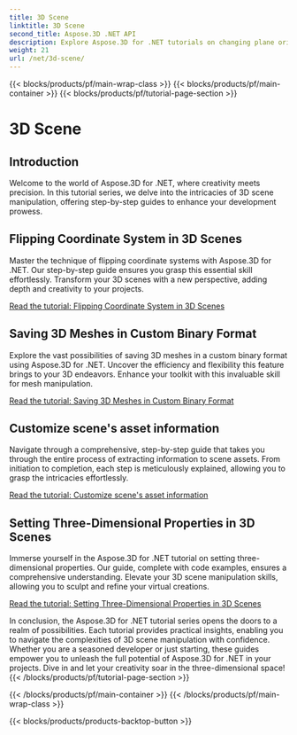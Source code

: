 ```yaml
---
title: 3D Scene
linktitle: 3D Scene
second_title: Aspose.3D .NET API
description: Explore Aspose.3D for .NET tutorials on changing plane orientation, exporting scenes to compressed AMF format, flipping coordinate systems and more.
weight: 21
url: /net/3d-scene/
---
```


{{< blocks/products/pf/main-wrap-class >}}
{{< blocks/products/pf/main-container >}}
{{< blocks/products/pf/tutorial-page-section >}}

# 3D Scene

## Introduction

Welcome to the world of Aspose.3D for .NET, where creativity meets precision. In this tutorial series, we delve into the intricacies of 3D scene manipulation, offering step-by-step guides to enhance your development prowess.

## Flipping Coordinate System in 3D Scenes

Master the technique of flipping coordinate systems with Aspose.3D for .NET. Our step-by-step guide ensures you grasp this essential skill effortlessly. Transform your 3D scenes with a new perspective, adding depth and creativity to your projects.

[Read the tutorial: Flipping Coordinate System in 3D Scenes](./flip-coordinate-system/)

## Saving 3D Meshes in Custom Binary Format

Explore the vast possibilities of saving 3D meshes in a custom binary format using Aspose.3D for .NET. Uncover the efficiency and flexibility this feature brings to your 3D endeavors. Enhance your toolkit with this invaluable skill for mesh manipulation.

[Read the tutorial: Saving 3D Meshes in Custom Binary Format](./save-3d-meshes-binary-format/)


## Customize scene's asset information

Navigate through a comprehensive, step-by-step guide that takes you through the entire process of extracting information to scene assets. From initiation to completion, each step is meticulously explained, allowing you to grasp the intricacies effortlessly.

[Read the tutorial: Customize scene's asset information](./information-to-scene/)

## Setting Three-Dimensional Properties in 3D Scenes

Immerse yourself in the Aspose.3D for .NET tutorial on setting three-dimensional properties. Our guide, complete with code examples, ensures a comprehensive understanding. Elevate your 3D scene manipulation skills, allowing you to sculpt and refine your virtual creations.

[Read the tutorial: Setting Three-Dimensional Properties in 3D Scenes](./set-3d-properties/)

In conclusion, the Aspose.3D for .NET tutorial series opens the doors to a realm of possibilities. Each tutorial provides practical insights, enabling you to navigate the complexities of 3D scene manipulation with confidence. Whether you are a seasoned developer or just starting, these guides empower you to unleash the full potential of Aspose.3D for .NET in your projects. Dive in and let your creativity soar in the three-dimensional space!
{{< /blocks/products/pf/tutorial-page-section >}}

{{< /blocks/products/pf/main-container >}}
{{< /blocks/products/pf/main-wrap-class >}}

{{< blocks/products/products-backtop-button >}}
